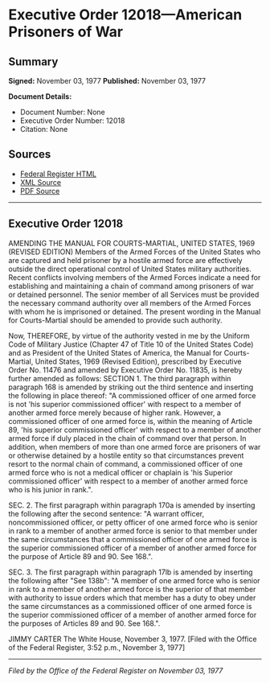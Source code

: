 # Executive Order 12018—American Prisoners of War

## Summary

**Signed:** November 03, 1977
**Published:** November 03, 1977

**Document Details:**
- Document Number: None
- Executive Order Number: 12018
- Citation: None

## Sources
- [Federal Register HTML](https://www.presidency.ucsb.edu/documents/executive-order-12018-american-prisoners-war)
- [XML Source](None)
- [PDF Source](None)

---

## Executive Order 12018

AMENDING THE MANUAL FOR COURTS-MARTIAL, UNITED STATES, 1969 (REVISED EDITION)
Members of the Armed Forces of the United States who are captured and held prisoner by a hostile armed force are effectively outside the direct operational control of United States military authorities. Recent conflicts involving members of the Armed Forces indicate a need for establishing and maintaining a chain of command among prisoners of war or detained personnel. The senior member of all Services must be provided the necessary command authority over all members of the Armed Forces with whom he is imprisoned or detained. The present wording in the Manual for Courts-Martial should be amended to provide such authority.

Now, THEREFORE, by virtue of the authority vested in me by the Uniform Code of Military Justice (Chapter 47 of Title 10 of the United States Code) and as President of the United States of America, the Manual for Courts-Martial, United States, 1969 (Revised Edition), prescribed by Executive Order No. 11476 and amended by Executive Order No. 11835, is hereby further amended as follows:
SECTION 1. The third paragraph within paragraph 168 is amended by striking out the third sentence and inserting the following in place thereof:
"A commissioned officer of one armed force is not 'his superior commissioned officer' with respect to a member of another armed force merely because of higher rank. However, a commissioned officer of one armed force is, within the meaning of Article 89, 'his superior commissioned officer' with respect to a member of another armed force if duly placed in the chain of command over that person. In addition, when members of more than one armed force are prisoners of war or otherwise detained by a hostile entity so that circumstances prevent resort to the normal chain of command, a commissioned officer of one armed force who is not a medical officer or chaplain is 'his Superior commissioned officer' with respect to a member of another armed force who is his junior in rank.".

SEC. 2. The first paragraph within paragraph 170a is amended by inserting the following after the second sentence:
"A warrant officer, noncommissioned officer, or petty officer of one armed force who is senior in rank to a member of another armed force is senior to that member under the same circumstances that a commissioned officer of one armed force is the superior commissioned officer of a member of another armed force for the purpose of Article 89 and 90. See 168.".

SEC. 3. The first paragraph within paragraph 17lb is amended by inserting the following after "See 138b":
"A member of one armed force who is senior in rank to a member of another armed force is the superior of that member with authority to issue orders which that member has a duty to obey under the same circumstances as a commissioned officer of one armed force is the superior commissioned officer of a member of another armed force for the purposes of Articles 89 and 90. See 168.".

JIMMY CARTER
The White House,
November 3, 1977.
[Filed with the Office of the Federal Register, 3:52 p.m., November 3, 1977]

---

*Filed by the Office of the Federal Register on November 03, 1977*
